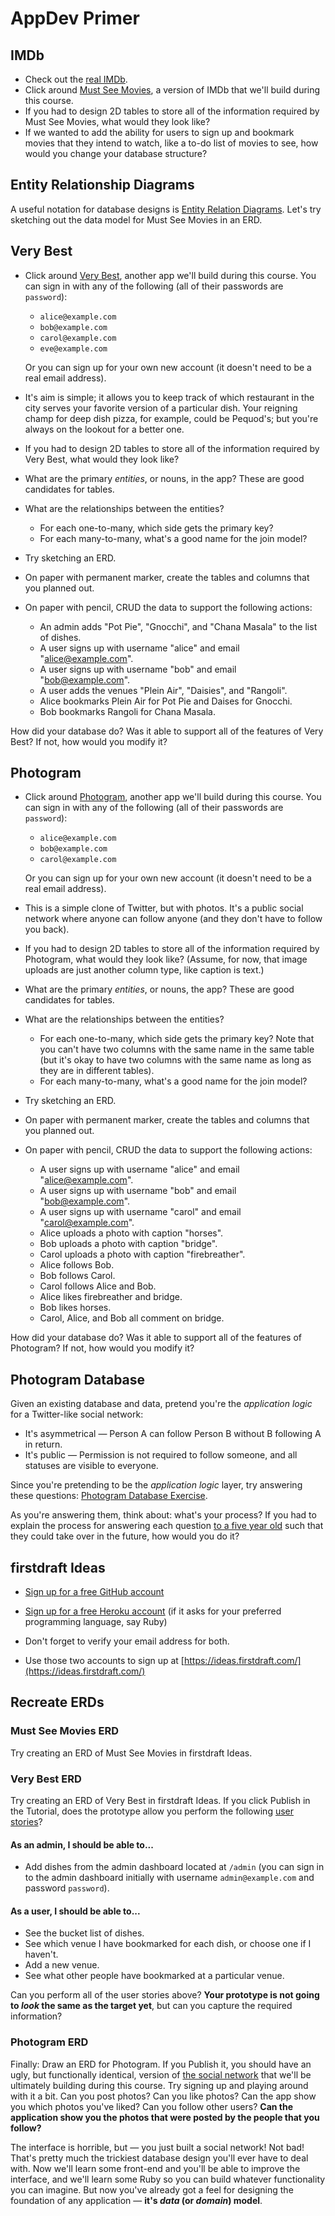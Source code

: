 # AppDev Primer

## IMDb

 - Check out the [real IMDb](https://www.imdb.com/chart/top).
 - Click around [Must See Movies](https://msm-associations-target.herokuapp.com/), a version of IMDb that we'll build during this course.
 - If you had to design 2D tables to store all of the information required by Must See Movies, what would they look like?
 - If we wanted to add the ability for users to sign up and bookmark movies that they intend to watch, like a to-do list of movies to see, how would you change your database structure?
 
## Entity Relationship Diagrams

A useful notation for database designs is [Entity Relation Diagrams](https://www.lucidchart.com/pages/er-diagrams). Let's try sketching out the data model for Must See Movies in an ERD.
 
## Very Best

 - Click around [Very Best](https://very-best-demo-pr-3.herokuapp.com/), another app we'll build during this course. You can sign in with any of the following (all of their passwords are `password`):
    - `alice@example.com`
    - `bob@example.com`
    - `carol@example.com`
    - `eve@example.com`
    
    Or you can sign up for your own new account (it doesn't need to be a real email address).
 - It's aim is simple; it allows you to keep track of which restaurant in the city serves your favorite version of a particular dish. Your reigning champ for deep dish pizza, for example, could be Pequod's; but you're always on the lookout for a better one.
 - If you had to design 2D tables to store all of the information required by Very Best, what would they look like?
 - What are the primary _entities_, or nouns, in the app? These are good candidates for tables.
 - What are the relationships between the entities?
    - For each one-to-many, which side gets the primary key?
    - For each many-to-many, what's a good name for the join model?
 - Try sketching an ERD.
 - On paper with permanent marker, create the tables and columns that you planned out.
 - On paper with pencil, CRUD the data to support the following actions:
    - An admin adds "Pot Pie", "Gnocchi", and "Chana Masala" to the list of dishes.
    - A user signs up with username "alice" and email "alice@example.com".
    - A user signs up with username "bob" and email "bob@example.com".
    - A user adds the venues "Plein Air", "Daisies", and "Rangoli".
    - Alice bookmarks Plein Air for Pot Pie and Daises for Gnocchi.
    - Bob bookmarks Rangoli for Chana Masala.
    
 How did your database do? Was it able to support all of the features of Very Best? If not, how would you modify it?

## Photogram

 - Click around [Photogram](https://photogram-final-target.herokuapp.com/), another app we'll build during this course. You can sign in with any of the following (all of their passwords are `password`):
    - `alice@example.com`
    - `bob@example.com`
    - `carol@example.com`

    Or you can sign up for your own new account (it doesn't need to be a real email address).
 - This is a simple clone of Twitter, but with photos. It's a public social network where anyone can follow anyone (and they don't have to follow you back).
 - If you had to design 2D tables to store all of the information required by Photogram, what would they look like? (Assume, for now, that image uploads are just another column type, like caption is text.)
 - What are the primary _entities_, or nouns, the app? These are good candidates for tables.
 - What are the relationships between the entities?
    - For each one-to-many, which side gets the primary key? Note that you can't have two columns with the same name in the same table (but it's okay to have two columns with the same name as long as they are in different tables).
    - For each many-to-many, what's a good name for the join model?
 - Try sketching an ERD.
 - On paper with permanent marker, create the tables and columns that you planned out.
 - On paper with pencil, CRUD the data to support the following actions:
    - A user signs up with username "alice" and email "alice@example.com".
    - A user signs up with username "bob" and email "bob@example.com".
    - A user signs up with username "carol" and email "carol@example.com".
    - Alice uploads a photo with caption "horses".
    - Bob uploads a photo with caption "bridge".
    - Carol uploads a photo with caption "firebreather".
    - Alice follows Bob.
    - Bob follows Carol.
    - Carol follows Alice and Bob.
    - Alice likes firebreather and bridge.
    - Bob likes horses.
    - Carol, Alice, and Bob all comment on bridge.

How did your database do? Was it able to support all of the features of Photogram? If not, how would you modify it?

## Photogram Database

Given an existing database and data, pretend you're the _application logic_ for a Twitter-like social network:

  - It's asymmetrical — Person A can follow Person B without B following A in return.
  - It's public — Permission is not required to follow someone, and all statuses are visible to everyone.

Since you're pretending to be the _application logic_ layer, try answering these questions: [Photogram Database Exercise](https://docs.google.com/spreadsheets/d/104IDD206ubqloGZbjtSUAYwfOsFpiC6bQ3C11Re57M4/edit#gid=0).

As you're answering them, think about: what's your process? If you had to explain the process for answering each question [to a five year old](https://vimeo.com/27060669) such that they could take over in the future, how would you do it?

## firstdraft Ideas

 - [Sign up for a free GitHub account](https://github.com/join)
 
 - [Sign up for a free Heroku account](https://signup.heroku.com/) (if it asks for your preferred programming language, say Ruby)
 
 - Don't forget to verify your email address for both.
 
 - Use those two accounts to sign up at [https://ideas.firstdraft.com/](https://ideas.firstdraft.com/)
 
## Recreate ERDs

### Must See Movies ERD

Try creating an ERD of Must See Movies in firstdraft Ideas.
 
### Very Best ERD

Try creating an ERD of Very Best in firstdraft Ideas. If you click Publish in the Tutorial, does the prototype allow you perform the following [user stories](https://www.mountaingoatsoftware.com/agile/user-stories)?

#### As an admin, I should be able to...

 - Add dishes from the admin dashboard located at `/admin` (you can sign in to the admin dashboard initially with username `admin@example.com` and password `password`).
 
#### As a user, I should be able to...

 - See the bucket list of dishes.
 - See which venue I have bookmarked for each dish, or choose one if I haven't.
 - Add a new venue.
 - See what other people have bookmarked at a particular venue.
 
Can you perform all of the user stories above? **Your prototype is not going to _look_ the same as the target yet**, but can you capture the required information?
 
### Photogram ERD

Finally: Draw an ERD for Photogram. If you Publish it, you should have an ugly, but functionally identical, version of [the social network](http://photogram-final-target.herokuapp.com/) that we'll be ultimately building during this course. Try signing up and playing around with it a bit. Can you post photos? Can you like photos? Can the app show you which photos you've liked? Can you follow other users? **Can the application show you the photos that were posted by the people that you follow?**

The interface is horrible, but — you just built a social network! Not bad! That's pretty much the trickiest database design you'll ever have to deal with. Now we'll learn some front-end and you'll be able to improve the interface, and we'll learn some Ruby so you can build whatever functionality you can imagine. But now you've already got a feel for designing the foundation of any application — **it's _data_ (or _domain_) model**.